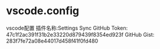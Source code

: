 # vscode.config
vscode配置
插件名称:Settings Sync
GitHub Token: 47c1f2ac391f31b2e33220d879439f8354ed923f
GitHub Gist: 283f7fe72a08e44017d458f41f0fd480
